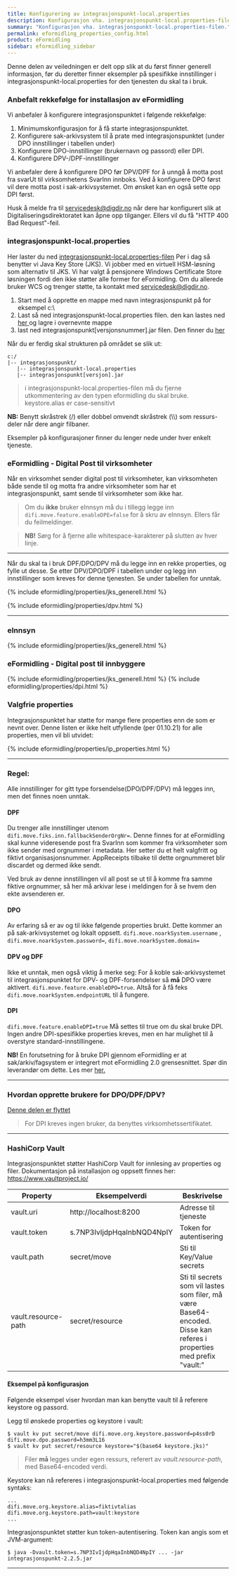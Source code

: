 ```yaml
---
title: Konfigurering av integrasjonspunkt-local.properties
description: Konfigurasjon vha. integrasjonspunkt-local.properties-filen.
summary: "Konfigurasjon vha. integrasjonspunkt-local.properties-filen."
permalink: eformidling_properties_config.html
product: eFormidling
sidebar: eformidling_sidebar
---
```


Denne delen av veiledningen er delt opp slik at du først finner generell informasjon, før du deretter finner eksempler på spesifikke innstillinger i integrasjonspunkt-local.properties for den tjenesten du skal ta i bruk. 

### Anbefalt rekkefølge for installasjon av eFormidling

Vi anbefaler å konfigurere integrasjonspunktet i følgende rekkefølge:

1. Minimumskonfigurasjon for å få starte integrasjonspunktet. 
2. Konfigurere sak-arkivsystem til å prate med integrasjonspunktet (under DPO innstillinger i tabellen under)
3. Konfigurere DPO-innstillinger (brukernavn og passord) eller DPI.
4. Konfigurere DPV-/DPF-innstillinger

Vi anbefaler dere å konfigurere DPO før DPV/DPF for å unngå å motta post fra svarUt til virksomhetens SvarInn innboks. Ved å konfigurere DPO først vil dere motta post i sak-arkivsystemet. Om ønsket kan en også sette opp DPI først.

Husk å melde fra til <a href="mailto:servicedesk@digdir.no">servicedesk@digdir.no</a> når dere har konfigurert slik at Digitaliseringsdirektoratet kan åpne opp tilganger. Ellers vil du få "HTTP 400 Bad Request"-feil. 


### integrasjonspunkt-local.properties

Her laster du ned [integrasjonspunkt-local.properties-filen](/resources/eformidling/integrasjonspunkt-local.txt) Per i dag så benytter vi Java Key Store (JKS). Vi jobber med en virtuell HSM-løsning som alternativ til JKS. Vi har valgt å pensjonere Windows Certificate Store løsningen fordi den ikke støtter alle former for eFormidling. Om du allerede bruker WCS og trenger støtte, ta kontakt med <a href="mailto:servicedesk@digdir.no">servicedesk@digdir.no</a>. 

1. Start med å opprette en mappe med navn integrasjonspunkt på for eksempel c:\
2. Last så ned integrasjonspunkt-local.properties filen. den kan lastes ned [her ](/resources/eformidling/integrasjonspunkt-local.txt) og lagre i overnevnte mappe
3. last ned integrasjonspunkt[versjonsnummer].jar filen. Den finner du [her](eformidling_download_ip.html)

Når du er ferdig skal strukturen på området se slik ut:
```
c:/
|-- integrasjonspunkt/
   |-- integrasjonspunkt-local.properties
   |-- integrasjonspunkt[versjon].jar
```

> i integrasjonspunkt-local.properties-filen må du fjerne utkommentering av den typen eformidling du skal bruke.
> keystore.alias er case-sensitivt

**NB:** Benytt skråstrek (/) eller dobbel omvendt skråstrek (\\\\) som ressurs-deler når dere angir filbaner.

Eksempler på konfigurasjoner finner du lenger nede under hver enkelt tjeneste.


### eFormidling - Digital Post til virksomheter

Når en virksomhet sender digital post til virksomheter, kan virksomheten både sende til og motta fra andre virksomheter som har et integrasjonspunkt, samt sende til virksomheter som ikke har. 


> Om du **ikke** bruker eInnsyn må du i tillegg legge inn ```difi.move.feature.enableDPE=false``` for å skru av eInnsyn. Ellers får du feilmeldinger.

> **NB!** Sørg for å fjerne alle whitespace-karakterer på slutten av hver linje.

---

Når du skal ta i bruk DPF/DPO/DPV må du legge inn en rekke properties, og fylle ut desse. Se etter DPV/DPO/DPF i tabellen under og legg inn innstillinger som kreves for denne tjenesten. Se under tabellen for unntak.

  {% include eformidling/properties/jks_generell.html %} 
  
  {% include eformidling/properties/dpv.html %}
  
 ---

### eInnsyn 

  {% include eformidling/properties/jks_generell.html %} 

### eFormidling - Digital post til innbyggere

  {% include eformidling/properties/jks_generell.html %} 
  {% include eformidling/properties/dpi.html %}
  

### Valgfrie properties
Integrasjonspunktet har støtte for mange flere properties enn de som er nevnt over. Denne listen er ikke  helt utfyllende (per 01.10.21) for alle properties, men vil bli utvidet: 

  {% include eformidling/properties/ip_properties.html %}



--- 

### Regel:
Alle innstillinger for gitt type forsendelse(DPO/DPF/DPV) må legges inn, men det finnes noen unntak.

#### DPF
Du trenger alle innstillinger utenom ```difi.move.fiks.inn.fallbackSenderOrgNr=```. Denne finnes for at eFormidling skal kunne videresende post fra SvarInn som kommer fra virksomheter som ikke sender med orgnummer i metadata. Her setter du et helt valgfritt og fiktivt organisasjonsnummer. AppReceipts tilbake til dette orgnummeret blir discardet og dermed ikke sendt. 

Ved bruk av denne innstillingen vil all post se ut til å komme fra samme fiktive orgnummer, så her må arkivar lese i meldingen for å se hvem den ekte avsenderen er.

#### DPO
Av erfaring så er av og til ikke følgende properties brukt. Dette kommer an på sak-arkivsystemet og lokalt oppsett. ```difi.move.noarkSystem.username``` , ```difi.move.noarkSystem.password=```, ```difi.move.noarkSystem.domain=``` 

#### DPV og DPF
Ikke et unntak, men også viktig å merke seg: For å koble sak-arkivsystemet til integrasjonspunktet for DPV- og DPF-forsendelser så **må** DPO være aktivert. ```difi.move.feature.enableDPO=true```. Altså for å få feks  ```difi.move.noarkSystem.endpointURL``` til å fungere.

#### DPI
```difi.move.feature.enableDPI=true``` Må settes til true om du skal bruke DPI. Ingen andre DPI-spesifikke properties kreves, men en har mulighet til å overstyre standard-innstillingene.

**NB!** En forutsetning for å bruke DPI gjennom eFormidling er at sak/arkiv/fagsystem er integrert mot eFormidling 2.0 grensesnittet. Spør din leverandør om dette. Les mer [her.](https://difi.github.io/felleslosninger/eformidling_nm_about.html)

---

### Hvordan opprette brukere for DPO/DPF/DPV?

[Denne delen er flyttet](/eformidling_create_users.html)

> For DPI kreves ingen bruker, da benyttes virksomhetssertifikatet.

--- 

### HashiCorp Vault
Integrasjonspunktet støtter HashiCorp Vault for innlesing av properties og filer. Dokumentasjon på installasjon og oppsett finnes her: <https://www.vaultproject.io/>

|Property|Eksempelverdi|Beskrivelse|
|--------|-------------|-----------|
|vault.uri|http://localhost:8200|Adresse til tjeneste|
|vault.token|s.7NP3IvIjdpHqaInbNQD4NpIY|Token for autentisering|
|vault.path|secret/move|Sti til Key/Value secrets|
|vault.resource-path|secret/resource|Sti til secrets som vil lastes som filer, må være Base64-encoded. Disse kan referes i properties med prefix "vault:"|

#### Eksempel på konfigurasjon
Følgende eksempel viser hvordan man kan benytte vault til å referere keystore og passord.


Legg til ønskede properties og keystore i vault:
```console
$ vault kv put secret/move difi.move.org.keystore.password=p4ss0rD difi.move.dpo.password=h3mm3L16
$ vault kv put secret/resource keystore="$(base64 keystore.jks)"
```
> Filer **må** legges under egen ressurs, referert av *vault.resource-path*, med Base64-encoded verdi.

Keystore kan nå refereres i integrasjonspunkt-local.properties med følgende syntaks:
```console
...
difi.move.org.keystore.alias=fiktivtalias
difi.move.org.keystore.path=vault:keystore
...
```

Integrasjonspunktet støtter kun token-autentisering. Token kan angis som et JVM-argument:
```console
$ java -Dvault.token=s.7NP3IvIjdpHqaInbNQD4NpIY ... -jar integrasjonspunkt-2.2.5.jar
```
---